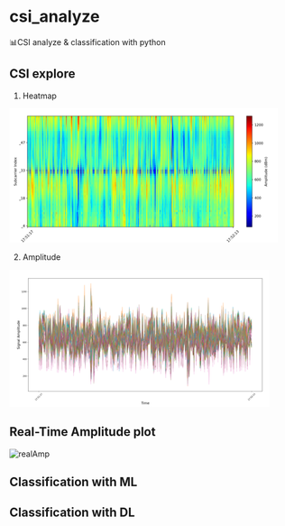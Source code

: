 # csi_analyze

📊CSI analyze & classification with python

CSI explore
-----
1. Heatmap

![ampHeat](./asset/ampHeat.png)

2. Amplitude

![ampPlot](./asset/ampPlot.png)

Real-Time Amplitude plot
-----
![realAmp](./asset/)

Classification with ML
-----

Classification with DL
-----


